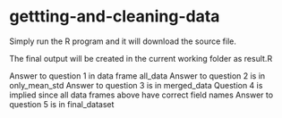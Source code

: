 # gettting-and-cleaning-data

Simply run the R program and it will download the source file.

The final output will be created in the current working folder as result.R

Answer to question 1 in data frame all_data
Answer to question 2 is in only_mean_std
Answer to question 3 is in merged_data
Question 4 is implied since all data frames above have correct field names
Answer to question 5 is in final_dataset

